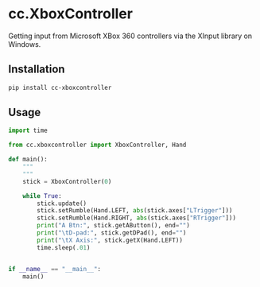 # cc.XboxController

Getting input from Microsoft XBox 360 controllers via the XInput library on Windows.

## Installation

```bash
pip install cc-xboxcontroller
```

## Usage

```python
import time

from cc.xboxcontroller import XboxController, Hand

def main():
    """
    """
    stick = XboxController(0)

    while True:
        stick.update()
        stick.setRumble(Hand.LEFT, abs(stick.axes["LTrigger"]))
        stick.setRumble(Hand.RIGHT, abs(stick.axes["RTrigger"]))
        print("A Btn:", stick.getAButton(), end="")
        print("\tD-pad:", stick.getDPad(), end="")
        print("\tX Axis:", stick.getX(Hand.LEFT))
        time.sleep(.01)


if __name__ == "__main__":
    main()

```
